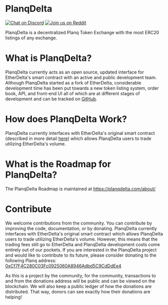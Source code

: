 # PlanqDelta
[![Chat on Discord](https://img.shields.io/badge/chat-on%20discord-7289da.svg)](https://discord.gg/MPvAfMa)
[![Join us on Reddit](https://img.shields.io/badge/reddit-ForkDelta-red.svg)](https://www.reddit.com/r/ForkDelta/)

PlanqDelta is a decentralized Planq Token Exchange with the most ERC20 listings of any exchange.


# What is PlanqDelta?
PlanqDelta currently acts as an open source, updated interface for EtherDelta's smart contract with an active and public development team. Although PlanqDelta started as a fork of EtherDelta, considerable development time has been put towards a new token listing system, order book, API, and front-end UI all of which are at different stages of development and can be tracked on [GitHub](https://github.com/forkdelta/). 


# How does PlanqDelta Work?
PlanqDelta currently interfaces with EtherDelta's original smart contract (described in more detail [here](https://www.reddit.com/r/EtherDelta/comments/6kdiyl/smart_contract_overview/)) which allows PlanqDelta users to trade utilizing EtherDelta's volume.


# What is the Roadmap for PlanqDelta?
The PlanqDelta Roadmap is maintained at https://planqdelta.com/about/


# Contribute
We welcome contributions from the community. You can contribute by improving the code, documentation, or by donating. 
PlanqDelta currently interfaces with EtherDelta's original smart contract which allows PlanqDelta users to trade utilizing EtherDelta's volume. However, this means that the trading fees still go to EtherDelta and PlanqDelta development costs come entirely out of our pockets. If you are interested in the PlanqDelta project and would like to contribute to its future, please consider donating to the following Planq address: <a href="https://evm.planq.network/address/0xCf7F4C280C03Fc0925060A8946Adbd5C9CdDdEe4">0xCf7F4C280C03Fc0925060A8946Adbd5C9CdDdEe4</a>

As this is a project by the community, for the community, transactions to and from the donations address will be public and can be viewed on the blockchain. We will also keep a public ledger of how the donations are distributed. That way, donors can see exactly how their donations are helping!
